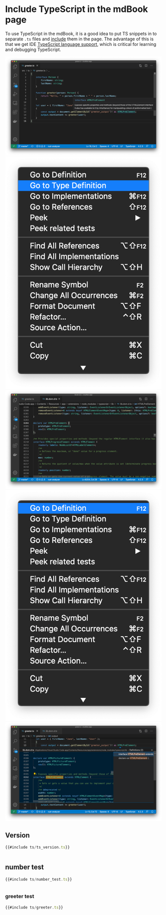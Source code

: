 # Include TypeScript in the mdBook page

To use TypeScript in the mdBook, it is a good idea to put TS snippets in to separate `.ts` files and [include](https://rust-lang.github.io/mdBook/format/mdbook.html#including-files) them in the page. The advantage of this is that we get IDE [TypeScript language support](https://code.visualstudio.com/docs/languages/typescript), which is critical for learning and debugging TypeScript. 

![](include_ts/screenshot1.png)
![](include_ts/screenshot2.png)
![](include_ts/screenshot3.png)
![](include_ts/screenshot4.png)
![](include_ts/screenshot5.png)

## Version

```typescript
{{#include ts/ts_version.ts}}
```
<pre id="version_output"></pre>

## number test

```typescript
{{#include ts/number_test.ts}}
```
<pre id="number_output"></pre>

### greeter test
```typescript
{{#include ts/greeter.ts}}
```
<pre id="greeter_output"></pre>

<script src="https://unpkg.com/typescript@latest/lib/typescriptServices.js"></script>
<script>
  let ts_code = '';
  const ts_code_sections = document.getElementsByClassName('language-typescript');
  for(let i = 0; i < ts_code_sections.length; i++) {
      ts_code += ts_code_sections[i].innerText;
  }
  console.log({ts});
  const js_code = ts.transpile(ts_code);
  console.log('ts_code');
  console.log(ts_code);
  console.log('js_code');
  console.log(js_code);
  eval(`(async () => { ${js_code }})()`);
</script>


